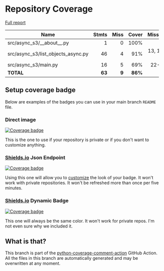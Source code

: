 # Repository Coverage

[Full report](https://htmlpreview.github.io/?https://github.com/andgineer/aws-s3/blob/python-coverage-comment-action-data/htmlcov/index.html)

| Name                                  |    Stmts |     Miss |   Cover |   Missing |
|-------------------------------------- | -------: | -------: | ------: | --------: |
| src/async\_s3/\_\_about\_\_.py        |        1 |        0 |    100% |           |
| src/async\_s3/list\_objects\_async.py |       46 |        4 |     91% | 13, 18-22 |
| src/async\_s3/main.py                 |       16 |        5 |     69% |     22-31 |
|                             **TOTAL** |   **63** |    **9** | **86%** |           |


## Setup coverage badge

Below are examples of the badges you can use in your main branch `README` file.

### Direct image

[![Coverage badge](https://raw.githubusercontent.com/andgineer/aws-s3/python-coverage-comment-action-data/badge.svg)](https://htmlpreview.github.io/?https://github.com/andgineer/aws-s3/blob/python-coverage-comment-action-data/htmlcov/index.html)

This is the one to use if your repository is private or if you don't want to customize anything.

### [Shields.io](https://shields.io) Json Endpoint

[![Coverage badge](https://img.shields.io/endpoint?url=https://raw.githubusercontent.com/andgineer/aws-s3/python-coverage-comment-action-data/endpoint.json)](https://htmlpreview.github.io/?https://github.com/andgineer/aws-s3/blob/python-coverage-comment-action-data/htmlcov/index.html)

Using this one will allow you to [customize](https://shields.io/endpoint) the look of your badge.
It won't work with private repositories. It won't be refreshed more than once per five minutes.

### [Shields.io](https://shields.io) Dynamic Badge

[![Coverage badge](https://img.shields.io/badge/dynamic/json?color=brightgreen&label=coverage&query=%24.message&url=https%3A%2F%2Fraw.githubusercontent.com%2Fandgineer%2Faws-s3%2Fpython-coverage-comment-action-data%2Fendpoint.json)](https://htmlpreview.github.io/?https://github.com/andgineer/aws-s3/blob/python-coverage-comment-action-data/htmlcov/index.html)

This one will always be the same color. It won't work for private repos. I'm not even sure why we included it.

## What is that?

This branch is part of the
[python-coverage-comment-action](https://github.com/marketplace/actions/python-coverage-comment)
GitHub Action. All the files in this branch are automatically generated and may be
overwritten at any moment.